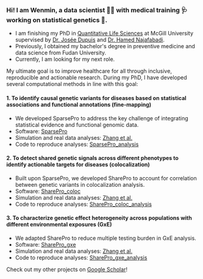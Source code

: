 ### Hi! I am Wenmin, a data scientist :woman_technologist: with medical training :stethoscope: working on statistical genetics :dna:.

- I am finishing my PhD in [Quantitative Life Sciences](https://www.mcgill.ca/qls/) at McGill University supervised by [Dr. Josée Dupuis](https://www.mcgill.ca/epi-biostat-occh/josee-dupuis) and [Dr. Hamed Najafabadi](https://www.mcgillgenomecentre.ca/investigators/hamed-najafabadi/).
- Previously, I obtained my bachelor's degree in preventive medicine and data science from Fudan University.
- Currently, I am looking for my next role.

My ultimate goal is to improve healthcare for all through inclusive, reproducible and actionable research. During my PhD, I have developed several computational methods in line with this goal:

#### 1.	To identify causal genetic variants for diseases based on statistical associations and functional annotations (fine-mapping)

* We developed SparsePro to address the key challenge of integrating statistical evidence and functional genomic data.
* Software: [SparsePro](https://github.com/zhwm/SparsePro)
* Simulation and real data analyses: [Zhang et al.](https://doi.org/10.1101/2021.10.04.463133)
* Code to reproduce analyses: [SparsePro_analysis](https://github.com/zhwm/SparsePro_analysis)


#### 2.	To detect shared genetic signals across different phenotypes to identify actionable targets for diseases (colocalization)

*	Built upon SparsePro, we developed SharePro to account for correlation between genetic variants in colocalization analysis. 
*	Software: [SharePro_coloc](https://github.com/zhwm/SharePro_coloc)
*	Simulation and real data analyses: [Zhang et al.](https://doi.org/10.1101/2023.07.24.550431)
*	Code to reproduce analyses: [SharePro_coloc_analysis](https://github.com/zhwm/SharePro_coloc_analysis)

#### 3.	To characterize genetic effect heterogeneity across populations with different environmental exposures (GxE)

*	We adapted SharePro to reduce multiple testing burden in GxE analysis.
*	Software: [SharePro_gxe](https://github.com/zhwm/SharePro_gxe)
*	Simulation and real data analyses: [Zhang et al.](https://doi.org/10.1101/2023.07.27.550862)
*	Code to reproduce analyses: [SharePro_gxe_analysis](https://github.com/zhwm/SharePro_gxe_analysis)

Check out my other projects on [Google Scholar](https://scholar.google.com/citations?user=CvTg6nMAAAAJ&hl=en)!
